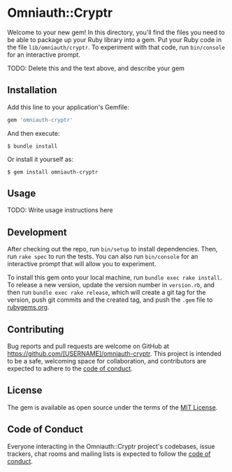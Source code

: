 # Omniauth::Cryptr

Welcome to your new gem! In this directory, you'll find the files you need to be able to package up your Ruby library into a gem. Put your Ruby code in the file `lib/omniauth/cryptr`. To experiment with that code, run `bin/console` for an interactive prompt.

TODO: Delete this and the text above, and describe your gem

## Installation

Add this line to your application's Gemfile:

```ruby
gem 'omniauth-cryptr'
```

And then execute:

    $ bundle install

Or install it yourself as:

    $ gem install omniauth-cryptr

## Usage

TODO: Write usage instructions here

## Development

After checking out the repo, run `bin/setup` to install dependencies. Then, run `rake spec` to run the tests. You can also run `bin/console` for an interactive prompt that will allow you to experiment.

To install this gem onto your local machine, run `bundle exec rake install`. To release a new version, update the version number in `version.rb`, and then run `bundle exec rake release`, which will create a git tag for the version, push git commits and the created tag, and push the `.gem` file to [rubygems.org](https://rubygems.org).

## Contributing

Bug reports and pull requests are welcome on GitHub at https://github.com/[USERNAME]/omniauth-cryptr. This project is intended to be a safe, welcoming space for collaboration, and contributors are expected to adhere to the [code of conduct](https://github.com/[USERNAME]/omniauth-cryptr/blob/master/CODE_OF_CONDUCT.md).

## License

The gem is available as open source under the terms of the [MIT License](https://opensource.org/licenses/MIT).

## Code of Conduct

Everyone interacting in the Omniauth::Cryptr project's codebases, issue trackers, chat rooms and mailing lists is expected to follow the [code of conduct](https://github.com/[USERNAME]/omniauth-cryptr/blob/master/CODE_OF_CONDUCT.md).
